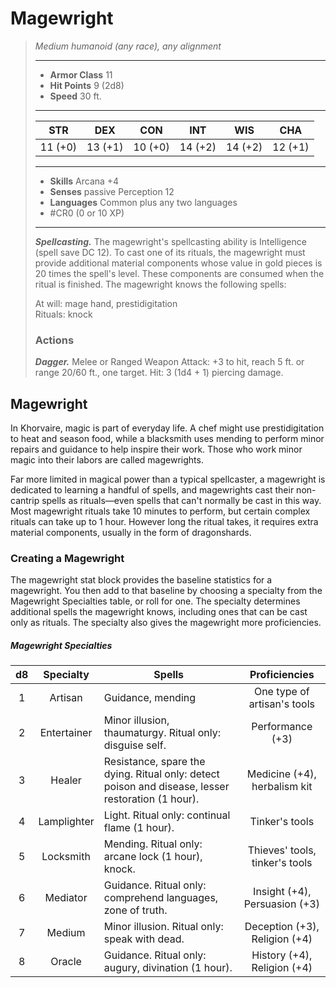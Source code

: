# Magewright
>*Medium humanoid (any race), any alignment*
>___
>- **Armor Class** 11
>- **Hit Points** 9 (2d8)
>- **Speed** 30 ft.
>___
>|STR|DEX|CON|INT|WIS|CHA|
>|:---:|:---:|:---:|:---:|:---:|:---:|
>|11 (+0)|13 (+1)|10 (+0)|14 (+2)|14 (+2)|12 (+1)|
>___
>- **Skills** Arcana +4
>- **Senses** passive Perception 12
>- **Languages** Common plus any two languages
>- #CR0 (0 or 10 XP)
>___
>***Spellcasting.*** The magewright's spellcasting ability is Intelligence (spell save DC 12). To cast one of its rituals, the magewright must provide additional material components whose value in gold pieces is 20 times the spell's level. These components are consumed when the ritual is finished. The magewright knows the following spells:  
>
>At will: mage hand, prestidigitation  
>Rituals: knock  
>
>### Actions
>***Dagger.*** Melee  or Ranged Weapon Attack: +3 to hit, reach 5 ft. or range 20/60 ft., one target. Hit: 3 (1d4 + 1) piercing damage.

## Magewright

In Khorvaire, magic is part of everyday life. A chef might use prestidigitation to heat and season food, while a blacksmith uses mending to perform minor repairs and guidance to help inspire their work. Those who work minor magic into their labors are called magewrights.

Far more limited in magical power than a typical spellcaster, a magewright is dedicated to learning a handful of spells, and magewrights cast their non-cantrip spells as rituals—even spells that can't normally be cast in this way. Most magewright rituals take 10 minutes to perform, but certain complex rituals can take up to 1 hour. However long the ritual takes, it requires extra material components, usually in the form of dragonshards.

### Creating a Magewright
The magewright stat block provides the baseline statistics for a magewright. You then add to that baseline by choosing a specialty from the Magewright Specialties table, or roll for one. The specialty determines additional spells the magewright knows, including ones that can be cast only as rituals. The specialty also gives the magewright more proficiencies.

##### Magewright Specialties
| d8 | Specialty | Spells | Proficiencies |
|:---:|:---:|---|:---:|
| 1 | Artisan | Guidance, mending | One type of artisan's tools |
| 2 | Entertainer | Minor illusion, thaumaturgy. Ritual only: disguise self. | Performance (+3) |
| 3 | Healer | Resistance, spare the dying. Ritual only: detect poison and disease, lesser restoration (1 hour). | Medicine (+4), herbalism kit |
| 4 | Lamplighter | Light. Ritual only: continual flame (1 hour). | Tinker's tools |
| 5 | Locksmith | Mending. Ritual only: arcane lock (1 hour), knock. | Thieves' tools, tinker's tools |
| 6 | Mediator | Guidance. Ritual only: comprehend languages, zone of truth. | Insight (+4), Persuasion (+3) |
| 7 | Medium | Minor illusion. Ritual only: speak with dead. | Deception (+3), Religion (+4) |
| 8 | Oracle | Guidance. Ritual only: augury, divination (1 hour). | History (+4), Religion (+4) |